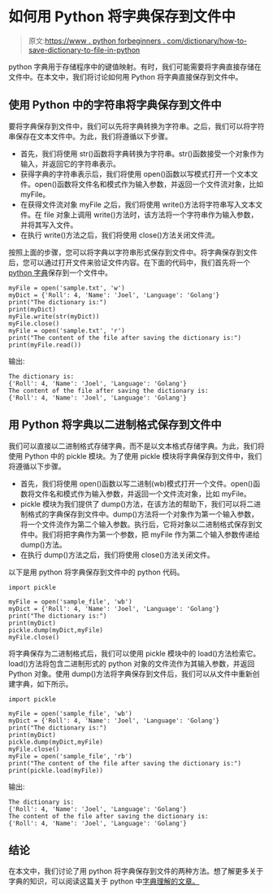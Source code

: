 # 如何用 Python 将字典保存到文件中

> 原文:[https://www . python forbeginners . com/dictionary/how-to-save-dictionary-to-file-in-python](https://www.pythonforbeginners.com/dictionary/how-to-save-dictionary-to-file-in-python)

python 字典用于存储程序中的键值映射。有时，我们可能需要将字典直接存储在文件中。在本文中，我们将讨论如何用 Python 将字典直接保存到文件中。

## 使用 Python 中的字符串将字典保存到文件中

要将字典保存到文件中，我们可以先将字典转换为字符串。之后，我们可以将字符串保存在文本文件中。为此，我们将遵循以下步骤。

*   首先，我们将使用 str()函数将字典转换为字符串。str()函数接受一个对象作为输入，并返回它的字符串表示。
*   获得字典的字符串表示后，我们将使用 open()函数以写模式打开一个文本文件。open()函数将文件名和模式作为输入参数，并返回一个文件流对象，比如 myFile。
*   在获得文件流对象 myFile 之后，我们将使用 write()方法将字符串写入文本文件。在 file 对象上调用 write()方法时，该方法将一个字符串作为输入参数，并将其写入文件。
*   在执行 write()方法之后，我们将使用 close()方法关闭文件流。

按照上面的步骤，您可以将字典以字符串形式保存到文件中。将字典保存到文件后，您可以通过打开文件来验证文件内容。在下面的代码中，我们首先将一个 [python 字典](https://www.pythonforbeginners.com/dictionary/how-to-use-dictionaries-in-python/)保存到一个文件中。

```
myFile = open('sample.txt', 'w')
myDict = {'Roll': 4, 'Name': 'Joel', 'Language': 'Golang'}
print("The dictionary is:")
print(myDict)
myFile.write(str(myDict))
myFile.close()
myFile = open('sample.txt', 'r')
print("The content of the file after saving the dictionary is:")
print(myFile.read())
```

输出:

```
The dictionary is:
{'Roll': 4, 'Name': 'Joel', 'Language': 'Golang'}
The content of the file after saving the dictionary is:
{'Roll': 4, 'Name': 'Joel', 'Language': 'Golang'}
```

## 用 Python 将字典以二进制格式保存到文件中

我们可以直接以二进制格式存储字典，而不是以文本格式存储字典。为此，我们将使用 Python 中的 pickle 模块。为了使用 pickle 模块将字典保存到文件中，我们将遵循以下步骤。

*   首先，我们将使用 open()函数以写二进制(wb)模式打开一个文件。open()函数将文件名和模式作为输入参数，并返回一个文件流对象，比如 myFile。
*   pickle 模块为我们提供了 dump()方法，在该方法的帮助下，我们可以将二进制格式的字典保存到文件中。dump()方法将一个对象作为第一个输入参数，将一个文件流作为第二个输入参数。执行后，它将对象以二进制格式保存到文件中。我们将把字典作为第一个参数，把 myFile 作为第二个输入参数传递给 dump()方法。
*   在执行 dump()方法之后，我们将使用 close()方法关闭文件。

以下是用 python 将字典保存到文件中的 python 代码。

```
import pickle

myFile = open('sample_file', 'wb')
myDict = {'Roll': 4, 'Name': 'Joel', 'Language': 'Golang'}
print("The dictionary is:")
print(myDict)
pickle.dump(myDict,myFile)
myFile.close()
```

将字典保存为二进制格式后，我们可以使用 pickle 模块中的 load()方法检索它。load()方法将包含二进制形式的 python 对象的文件流作为其输入参数，并返回 Python 对象。使用 dump()方法将字典保存到文件后，我们可以从文件中重新创建字典，如下所示。

```
import pickle

myFile = open('sample_file', 'wb')
myDict = {'Roll': 4, 'Name': 'Joel', 'Language': 'Golang'}
print("The dictionary is:")
print(myDict)
pickle.dump(myDict,myFile)
myFile.close()
myFile = open('sample_file', 'rb')
print("The content of the file after saving the dictionary is:")
print(pickle.load(myFile))
```

输出:

```
The dictionary is:
{'Roll': 4, 'Name': 'Joel', 'Language': 'Golang'}
The content of the file after saving the dictionary is:
{'Roll': 4, 'Name': 'Joel', 'Language': 'Golang'}
```

## 结论

在本文中，我们讨论了用 python 将字典保存到文件的两种方法。想了解更多关于字典的知识，可以阅读这篇关于 python 中[字典理解的文章。](https://www.pythonforbeginners.com/dictionary/dictionary-comprehension-in-python)